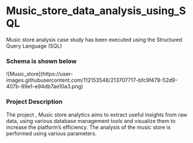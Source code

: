 # Music_store_data_analysis_using_SQL
Music store analysis case study has been executed using the Structured Query Language (SQL)

<h3>Schema is shown below</h3>
![Music_store](https://user-images.githubusercontent.com/112153548/213707717-bfc9f479-52d9-407b-99e1-e94db7ae10a3.png)


<H3>Project Description</H3>
The project , Music store analytics aims to extract useful insights from raw data, using various database management tools and visualize them to increase the platform’s efficiency. The analysis of the music store is performed using various parameters. 

